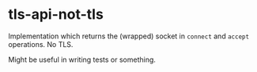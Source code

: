 # tls-api-not-tls

Implementation which returns the (wrapped) socket in `connect` and `accept` operations. No TLS.

Might be useful in writing tests or something.

